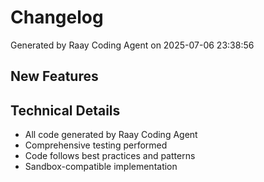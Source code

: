 # Changelog

Generated by Raay Coding Agent on 2025-07-06 23:38:56

## New Features

## Technical Details

- All code generated by Raay Coding Agent
- Comprehensive testing performed
- Code follows best practices and patterns
- Sandbox-compatible implementation

